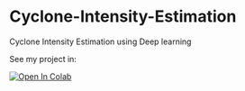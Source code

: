 # Cyclone-Intensity-Estimation
Cyclone Intensity Estimation using Deep learning

See my project in:

<a href="https://colab.research.google.com/github/Karthik-Thota/Cyclone-Intensity-Estimation/blob/main/Cyclone_Project_pynb.ipynb" target="_parent"><img src="https://colab.research.google.com/assets/colab-badge.svg" alt="Open In Colab"/></a>